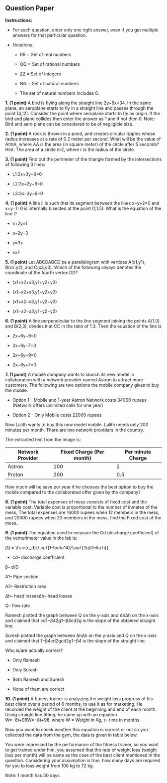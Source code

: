 ## **Question Paper**

**Instructions:**

- For each question, enter only one right answer, even if you get multiple answers for that particular question.

- Notations:

  - RR = Set of real numbers

  - QQ = Set of rational numbers

  - ZZ = Set of integers

  - NN = Set of natural numbers

  - The set of natural numbers includes 0.

**1\. (1 point)** A bird is flying along the straight line 2y−6x=34. In the same plane, an aeroplane starts to fly in a straight line and passes through the point (4,12). Consider the point where aeroplane starts to fly as origin. If the bird and plane collides then enter the answer as 1 and if not then 0. Note: Bird and aero plane can be considered to be of negligible size.

**2\. (1 point)** A rock is thrown in a pond, and creates circular ripples whose radius increases at a rate of 0.2 meter per second. What will be the value of AππA​, where AA is the area (in square meter) of the circle after 5 seconds? Hint: The area of a circle πr2, where r is the radius of the circle.  

**3\. (1 point)** Find out the perimeter of the triangle formed by the intersections of following 3 lines:

- L1:2x+3y−6=0

- L2:3x+2y+6=0

- L3:3x−3y+6=0

**4\. (1 point)** A line ll is such that its segment between the lines x−y+2=0 and x+y−1=0 is internally bisected at the point (1,1.5). What is the equation of the line l?  

- x+2y=1

- x−2y=3

- y=3x

- x=1

**5\. (1 point)** Let ABCDABCD be a parallelogram with vertices A(x1,y1), B(x2,y2), and C(x3,y3). Which of the following always denotes the coordinate of the fourth vertex DD?

- (x1+x2+x3,y1+y2+y3)

- (x1−x2+x3,y1−y2+y3)

- (x1+x2−x3,y1+y2−y3)

- (x1−x2−x3,y1−y2−y3)

**6\. (1 point)** A line perpendicular to the line segment joining the points A(1,0) and B(2,3), divides it at CC in the ratio of 1:3. Then the equation of the line is

- 2x+6y−9=0

- 2x+6y−7=0

- 2x−6y−9=0

- 2x−6y+7=0

**7\. (1 point)** A mobile company wants to launch its new model in collaboration with a network provider named Astron to attract more customers. The following are two options the mobile company gives to buy the mobile.

- Option 1 - Mobile and 1-year Astron Network costs 34000 rupees (Network offers unlimited calls for one year)

- Option 2 - Only Mobile costs 22000 rupees

Now Lalith wants to buy this new model mobile. Lalith needs only 200 minutes per month. There are two network providers in the country.

The extracted text from the image is:

| Network Provider | Fixed Charge (Per month) | Per minute Charge |
|------------------|--------------------------|-------------------|
| Astron           | 100                      | 2                 |
| Proton           | 200                      | 0\.5               |
How much will he save per year if he chooses the best option to buy the mobile compared to the collaborated offer given by the company?  

**8\. (1 point)** The total expenses of mess consists of fixed cost and the variable cost, Variable cost is proportional to the number of inmates of the mess, The total expenses are 16000 rupees when 12 members in the mess, and 20000 rupees when 20 members in the mess, find the Fixed cost of the mess.  

**9\. (1 point)** The equation used to measure the Cd (discharge coefficient) of the venturimeter value in the lab is:

\[Q = \\frac{c_d}{\\sqrt{1-\\beta^4}}\\sqrt{2g\\Delta h}\]

- cd– discharge coefficient

β– d/D

A1– Pipe section

A2– Restriction area

Δh– head lossesΔh– head losses

Q– flow rate

Ramesh plotted the graph between Q on the y-axis and ΔhΔh​ on the x-axis and claimed that cd1−β42g1−β4​cd​​2g​ is the slope of the obtained straight line.

Suresh plotted the graph between ΔhΔh​ on the y-axis and Q on the x-axis and claimed that 1−β4cd2gcd​2g​1−β4​​ is the slope of the straight line.

Who is/are actually correct?

- Only Ramesh

- Only Suresh

- Both Ramesh and Suresh

- None of them are correct  

**10\. (1 point)** A fitness trainer is analyzing the weight loss progress of his best client over a period of 6 months, to use it as for marketing. He recorded the weight of the client at the beginning and end of each month. Using straight line fitting, he came up with an equation W=−8t+98W=−8t+98, where W = Weight in Kg, t= time in months.  

Now you want to check weather this equation is correct or not so you collected the data from the gym, the data is given in table below.  

You were impressed by the performance of the fitness trainer, so you want to get trained under him, you assumed that the rate of weight loss (weight loss per month) will be same as the case of the best client mentioned in the question. Considering your assumption is true, how many days are required for you to loss weight from 100 kg to 72 kg.  

Note: 1 month has 30 days